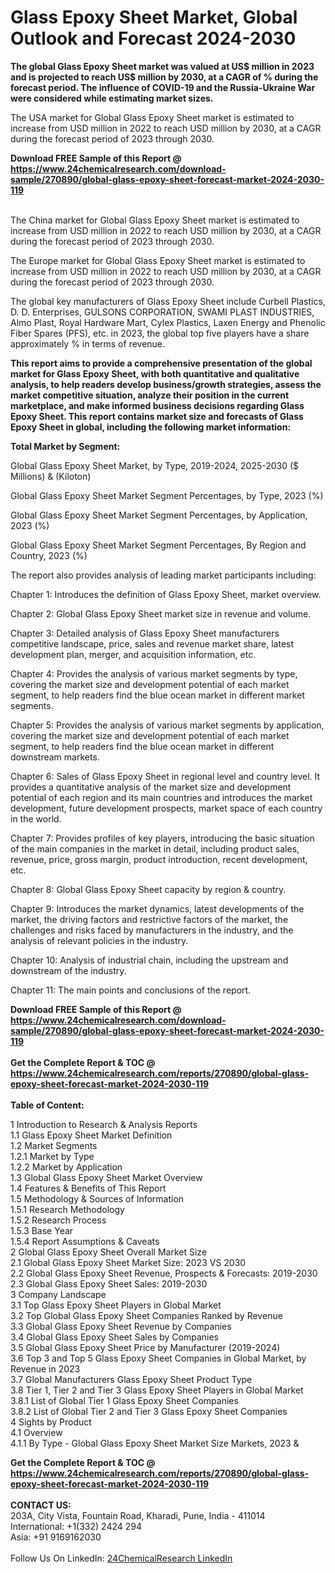 <h1>Glass Epoxy Sheet Market, Global Outlook and Forecast 2024-2030</h1><p><strong>The global Glass Epoxy Sheet market was valued at US$ million in 2023 and is projected to reach US$ million by 2030, at a CAGR of % during the forecast period. The influence of COVID-19 and the Russia-Ukraine War were considered while estimating market sizes.</strong></p><p>
</p><p>The USA market for Global Glass Epoxy Sheet market is estimated to increase from USD million in 2022 to reach USD million by 2030, at a CAGR during the forecast period of 2023 through 2030.</p><div><b>Download FREE Sample of this Report @ 
            <a href="https://www.24chemicalresearch.com/download-sample/270890/global-glass-epoxy-sheet-forecast-market-2024-2030-119">
            https://www.24chemicalresearch.com/download-sample/270890/global-glass-epoxy-sheet-forecast-market-2024-2030-119</a></b></div><br><p>
</p><p>The China market for Global Glass Epoxy Sheet market is estimated to increase from USD million in 2022 to reach USD million by 2030, at a CAGR during the forecast period of 2023 through 2030.</p><p>
</p><p>The Europe market for Global Glass Epoxy Sheet market is estimated to increase from USD million in 2022 to reach USD million by 2030, at a CAGR during the forecast period of 2023 through 2030.</p><p>
</p><p>The global key manufacturers of Glass Epoxy Sheet include Curbell Plastics, D. D. Enterprises, GULSONS CORPORATION, SWAMI PLAST INDUSTRIES, Almo Plast, Royal Hardware Mart, Cylex Plastics, Laxen Energy and Phenolic Fiber Spares (PFS), etc. in 2023, the global top five players have a share approximately % in terms of revenue.</p><p>
<strong>This report aims to provide a comprehensive presentation of the global market for Glass Epoxy Sheet, with both quantitative and qualitative analysis, to help readers develop business/growth strategies, assess the market competitive situation, analyze their position in the current marketplace, and make informed business decisions regarding Glass Epoxy Sheet. This report contains market size and forecasts of Glass Epoxy Sheet in global, including the following market information:</strong></p><p>
</p><p>
<strong>Total Market by Segment:</strong></p><p>
Global Glass Epoxy Sheet Market, by Type, 2019-2024, 2025-2030 ($ Millions) &amp; (Kiloton)</p><p>
Global Glass Epoxy Sheet Market Segment Percentages, by Type, 2023 (%)</p><p>
</p><p>
Global Glass Epoxy Sheet Market Segment Percentages, by Application, 2023 (%)</p><p>
</p><p>
Global Glass Epoxy Sheet Market Segment Percentages, By Region and Country, 2023 (%)</p><p>
</p><p>
The report also provides analysis of leading market participants including:</p><p>
</p><p>
</p><p>
Chapter 1: Introduces the definition of Glass Epoxy Sheet, market overview.</p><p>
Chapter 2: Global Glass Epoxy Sheet market size in revenue and volume.</p><p>
Chapter 3: Detailed analysis of Glass Epoxy Sheet manufacturers competitive landscape, price, sales and revenue market share, latest development plan, merger, and acquisition information, etc.</p><p>
Chapter 4: Provides the analysis of various market segments by type, covering the market size and development potential of each market segment, to help readers find the blue ocean market in different market segments.</p><p>
Chapter 5: Provides the analysis of various market segments by application, covering the market size and development potential of each market segment, to help readers find the blue ocean market in different downstream markets.</p><p>
Chapter 6: Sales of Glass Epoxy Sheet in regional level and country level. It provides a quantitative analysis of the market size and development potential of each region and its main countries and introduces the market development, future development prospects, market space of each country in the world.</p><p>
Chapter 7: Provides profiles of key players, introducing the basic situation of the main companies in the market in detail, including product sales, revenue, price, gross margin, product introduction, recent development, etc.</p><p>
Chapter 8: Global Glass Epoxy Sheet capacity by region &amp; country.</p><p>
Chapter 9: Introduces the market dynamics, latest developments of the market, the driving factors and restrictive factors of the market, the challenges and risks faced by manufacturers in the industry, and the analysis of relevant policies in the industry.</p><p>
Chapter 10: Analysis of industrial chain, including the upstream and downstream of the industry.</p><p>
Chapter 11: The main points and conclusions of the report.</p><div><b>Download FREE Sample of this Report @ 
            <a href="https://www.24chemicalresearch.com/download-sample/270890/global-glass-epoxy-sheet-forecast-market-2024-2030-119">
            https://www.24chemicalresearch.com/download-sample/270890/global-glass-epoxy-sheet-forecast-market-2024-2030-119</a></b></div><br><div><b>Get the Complete Report & TOC @ 
            <a href="https://www.24chemicalresearch.com/reports/270890/global-glass-epoxy-sheet-forecast-market-2024-2030-119">
            https://www.24chemicalresearch.com/reports/270890/global-glass-epoxy-sheet-forecast-market-2024-2030-119</a></b></div><br>
            <b>Table of Content:</b><p>1 Introduction to Research & Analysis Reports<br />
    1.1 Glass Epoxy Sheet Market Definition<br />
    1.2 Market Segments<br />
        1.2.1 Market by Type<br />
        1.2.2 Market by Application<br />
    1.3 Global Glass Epoxy Sheet Market Overview<br />
    1.4 Features & Benefits of This Report<br />
    1.5 Methodology & Sources of Information<br />
        1.5.1 Research Methodology<br />
        1.5.2 Research Process<br />
        1.5.3 Base Year<br />
        1.5.4 Report Assumptions & Caveats<br />
2 Global Glass Epoxy Sheet Overall Market Size<br />
    2.1 Global Glass Epoxy Sheet Market Size: 2023 VS 2030<br />
    2.2 Global Glass Epoxy Sheet Revenue, Prospects & Forecasts: 2019-2030<br />
    2.3 Global Glass Epoxy Sheet Sales: 2019-2030<br />
3 Company Landscape<br />
    3.1 Top Glass Epoxy Sheet Players in Global Market<br />
    3.2 Top Global Glass Epoxy Sheet Companies Ranked by Revenue<br />
    3.3 Global Glass Epoxy Sheet Revenue by Companies<br />
    3.4 Global Glass Epoxy Sheet Sales by Companies<br />
    3.5 Global Glass Epoxy Sheet Price by Manufacturer (2019-2024)<br />
    3.6 Top 3 and Top 5 Glass Epoxy Sheet Companies in Global Market, by Revenue in 2023<br />
    3.7 Global Manufacturers Glass Epoxy Sheet Product Type<br />
    3.8 Tier 1, Tier 2 and Tier 3 Glass Epoxy Sheet Players in Global Market<br />
        3.8.1 List of Global Tier 1 Glass Epoxy Sheet Companies<br />
        3.8.2 List of Global Tier 2 and Tier 3 Glass Epoxy Sheet Companies<br />
4 Sights by Product<br />
    4.1 Overview<br />
        4.1.1 By Type - Global Glass Epoxy Sheet Market Size Markets, 2023 &</p><div><b>Get the Complete Report & TOC @ 
            <a href="https://www.24chemicalresearch.com/reports/270890/global-glass-epoxy-sheet-forecast-market-2024-2030-119">
            https://www.24chemicalresearch.com/reports/270890/global-glass-epoxy-sheet-forecast-market-2024-2030-119</a></b></div><br><b>CONTACT US:</b><br>
            203A, City Vista, Fountain Road, Kharadi, Pune, India - 411014<br>
            International: +1(332) 2424 294<br>
            Asia: +91 9169162030 <br><br>
            Follow Us On LinkedIn: <a href="https://www.linkedin.com/company/24chemicalresearch/">24ChemicalResearch LinkedIn</a>